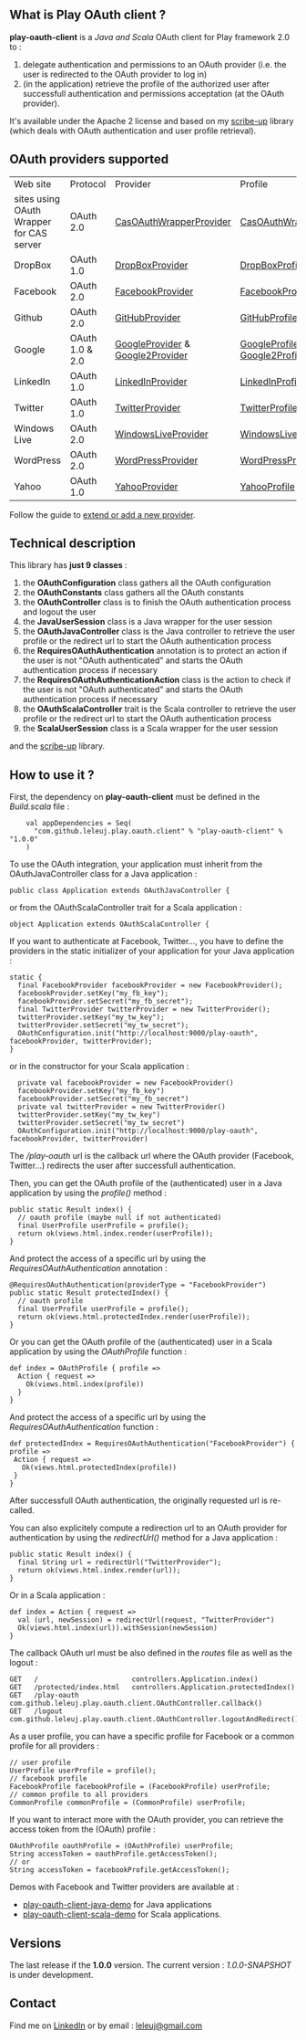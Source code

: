 <h2>What is Play OAuth client ?</h2>

<b>play-oauth-client</b> is a <i>Java and Scala</i> OAuth client for Play framework 2.0 to :
<ol>
<li>delegate authentication and permissions to an OAuth provider (i.e. the user is redirected to the OAuth provider to log in)</li>
<li>(in the application) retrieve the profile of the authorized user after successfull authentication and permissions acceptation (at the OAuth provider).</li>
</ol>

It's available under the Apache 2 license and based on my <a href="https://github.com/leleuj/scribe-up">scribe-up</a> library (which deals with OAuth authentication and user profile retrieval).

<h2>OAuth providers supported</h2>

<table>
<tr><td>Web site</td><td>Protocol</td><td>Provider</td><td>Profile</td></tr>
<tr><td>sites using OAuth Wrapper for CAS server</td><td>OAuth 2.0</td><td><a href="http://javadoc.leleuj.cloudbees.net/scribe-up/1.3.0-SNAPSHOT/org/scribe/up/provider/impl/CasOAuthWrapperProvider.html">CasOAuthWrapperProvider</a></td><td><a href="http://javadoc.leleuj.cloudbees.net/scribe-up/1.3.0-SNAPSHOT/org/scribe/up/profile/casoauthwrapper/CasOAuthWrapperProfile.html">CasOAuthWrapperProfile</a></td></tr>
<tr><td>DropBox</td><td>OAuth 1.0</td><td><a href="http://javadoc.leleuj.cloudbees.net/scribe-up/1.3.0-SNAPSHOT/org/scribe/up/provider/impl/DropBoxProvider.html">DropBoxProvider</a></td><td><a href="http://javadoc.leleuj.cloudbees.net/scribe-up/1.3.0-SNAPSHOT/org/scribe/up/profile/dropbox/DropBoxProfile.html">DropBoxProfile</a></td></tr>
<tr><td>Facebook</td><td>OAuth 2.0</td><td><a href="http://javadoc.leleuj.cloudbees.net/scribe-up/1.3.0-SNAPSHOT/org/scribe/up/provider/impl/FacebookProvider.html">FacebookProvider</a></td><td><a href="http://javadoc.leleuj.cloudbees.net/scribe-up/1.3.0-SNAPSHOT/org/scribe/up/profile/facebook/FacebookProfile.html">FacebookProfile</a></td></tr>
<tr><td>Github</td><td>OAuth 2.0</td><td><a href="http://javadoc.leleuj.cloudbees.net/scribe-up/1.3.0-SNAPSHOT/org/scribe/up/provider/impl/GitHubProvider.html">GitHubProvider</a></td><td><a href="http://javadoc.leleuj.cloudbees.net/scribe-up/1.3.0-SNAPSHOT/org/scribe/up/profile/github/GitHubProfile.html">GitHubProfile</a></td></tr>
<tr><td>Google</td><td>OAuth 1.0 & 2.0</td><td><a href="http://javadoc.leleuj.cloudbees.net/scribe-up/1.3.0-SNAPSHOT/org/scribe/up/provider/impl/GoogleProvider.html">GoogleProvider</a> & <a href="http://javadoc.leleuj.cloudbees.net/scribe-up/1.3.0-SNAPSHOT/org/scribe/up/provider/impl/Google2Provider.html">Google2Provider</a></td><td><a href="http://javadoc.leleuj.cloudbees.net/scribe-up/1.3.0-SNAPSHOT/org/scribe/up/profile/google/GoogleProfile.html">GoogleProfile</a> & <a href="http://javadoc.leleuj.cloudbees.net/scribe-up/1.3.0-SNAPSHOT/org/scribe/up/profile/google2/Google2Profile.html">Google2Profile</a></td></tr>
<tr><td>LinkedIn</td><td>OAuth 1.0</td><td><a href="http://javadoc.leleuj.cloudbees.net/scribe-up/1.3.0-SNAPSHOT/org/scribe/up/provider/impl/LinkedInProvider.html">LinkedInProvider</a></td><td><a href="http://javadoc.leleuj.cloudbees.net/scribe-up/1.3.0-SNAPSHOT/org/scribe/up/profile/linkedin/LinkedInProfile.html">LinkedInProfile</a></td></tr>
<tr><td>Twitter</td><td>OAuth 1.0</td><td><a href="http://javadoc.leleuj.cloudbees.net/scribe-up/1.3.0-SNAPSHOT/org/scribe/up/provider/impl/TwitterProvider.html">TwitterProvider</a></td><td><a href="http://javadoc.leleuj.cloudbees.net/scribe-up/1.3.0-SNAPSHOT/org/scribe/up/profile/twitter/TwitterProfile.html">TwitterProfile</a></td></tr>
<tr><td>Windows Live</td><td>OAuth 2.0</td><td><a href="http://javadoc.leleuj.cloudbees.net/scribe-up/1.3.0-SNAPSHOT/org/scribe/up/provider/impl/WindowsLiveProvider.html">WindowsLiveProvider</a></td><td><a href="http://javadoc.leleuj.cloudbees.net/scribe-up/1.3.0-SNAPSHOT/org/scribe/up/profile/windowslive/WindowsLiveProfile.html">WindowsLiveProfile</a></td></tr>
<tr><td>WordPress</td><td>OAuth 2.0</td><td><a href="http://javadoc.leleuj.cloudbees.net/scribe-up/1.3.0-SNAPSHOT/org/scribe/up/provider/impl/WordPressProvider.html">WordPressProvider</a></td><td><a href="http://javadoc.leleuj.cloudbees.net/scribe-up/1.3.0-SNAPSHOT/org/scribe/up/profile/wordpress/WordPressProfile.html">WordPressProfile</a></td></tr>
<tr><td>Yahoo</td><td>OAuth 1.0</td><td><a href="http://javadoc.leleuj.cloudbees.net/scribe-up/1.3.0-SNAPSHOT/org/scribe/up/provider/impl/YahooProvider.html">YahooProvider</a></td><td><a href="http://javadoc.leleuj.cloudbees.net/scribe-up/1.3.0-SNAPSHOT/org/scribe/up/profile/yahoo/YahooProfile.html">YahooProfile</a></td></tr>
</table>

Follow the guide to <a href="https://github.com/leleuj/scribe-up/wiki/Extend-or-add-a-new-provider">extend or add a new provider</a>.

<h2>Technical description</h2>

This library has <b>just 9 classes</b> :
<ol>
<li>the <b>OAuthConfiguration</b> class gathers all the OAuth configuration</li>
<li>the <b>OAuthConstants</b> class gathers all the OAuth constants</li>
<li>the <b>OAuthController</b> class is to finish the OAuth authentication process and logout the user</li>
<li>the <b>JavaUserSession</b> class is a Java wrapper for the user session</li>
<li>the <b>OAuthJavaController</b> class is the Java controller to retrieve the user profile or the redirect url to start the OAuth authentication process</li>
<li>the <b>RequiresOAuthAuthentication</b> annotation is to protect an action if the user is not "OAuth authenticated" and starts the OAuth authentication process if necessary</li>
<li>the <b>RequiresOAuthAuthenticationAction</b> class is the action to check if the user is not "OAuth authenticated" and starts the OAuth authentication process if necessary</li>
<li>the <b>OAuthScalaController</b> trait is the Scala controller to retrieve the user profile or the redirect url to start the OAuth authentication process</li>
<li>the <b>ScalaUserSession</b> class is a Scala wrapper for the user session</li>
</ol>

and the <a href="https://github.com/leleuj/scribe-up">scribe-up</a> library.

<h2>How to use it ?</h2>

First, the dependency on <b>play-oauth-client</b> must be defined in the <i>Build.scala</i> file :
<pre><code>    val appDependencies = Seq(
      "com.github.leleuj.play.oauth.client" % "play-oauth-client" % "1.0.0"
    )</code></pre>

To use the OAuth integration, your application must inherit from the OAuthJavaController class for a Java application :
<pre><code>public class Application extends OAuthJavaController {</code></pre>
or from the OAuthScalaController trait for a Scala application :
<pre><code>object Application extends OAuthScalaController {</code></pre>

If you want to authenticate at Facebook, Twitter..., you have to define the providers in the static initializer of your application for your Java application :
<pre><code>static {
  final FacebookProvider facebookProvider = new FacebookProvider();
  facebookProvider.setKey("my_fb_key");
  facebookProvider.setSecret("my_fb_secret");
  final TwitterProvider twitterProvider = new TwitterProvider();
  twitterProvider.setKey("my_tw_key");
  twitterProvider.setSecret("my_tw_secret");
  OAuthConfiguration.init("http://localhost:9000/play-oauth", facebookProvider, twitterProvider);
}</code></pre>
or in the constructor for your Scala application :
<pre><code>  private val facebookProvider = new FacebookProvider()
  facebookProvider.setKey("my_fb_key")
  facebookProvider.setSecret("my_fb_secret")
  private val twitterProvider = new TwitterProvider()
  twitterProvider.setKey("my_tw_key")
  twitterProvider.setSecret("my_tw_secret")
  OAuthConfiguration.init("http://localhost:9000/play-oauth", facebookProvider, twitterProvider)</code></pre>
  
The <i>/play-oauth</i> url is the callback url where the OAuth provider (Facebook, Twitter...) redirects the user after successfull authentication.

Then, you can get the OAuth profile of the (authenticated) user in a Java application by using the <i>profile()</i> method :
<pre><code>public static Result index() {
  // oauth profile (maybe null if not authenticated)
  final UserProfile userProfile = profile();
  return ok(views.html.index.render(userProfile));
}</code></pre>
And protect the access of a specific url by using the <i>RequiresOAuthAuthentication</i> annotation :
<pre><code>@RequiresOAuthAuthentication(providerType = "FacebookProvider")
public static Result protectedIndex() {
  // oauth profile
  final UserProfile userProfile = profile();
  return ok(views.html.protectedIndex.render(userProfile));
}</code></pre>

Or you can get the OAuth profile of the (authenticated) user in a Scala application by using the <i>OAuthProfile</i> function :
<pre><code>def index = OAuthProfile { profile =>
  Action { request =>
    Ok(views.html.index(profile))
  }
}</code></pre>
And protect the access of a specific url by using the <i>RequiresOAuthAuthentication</i> function :
<pre><code>def protectedIndex = RequiresOAuthAuthentication("FacebookProvider") { profile =>
 Action { request =>
   Ok(views.html.protectedIndex(profile))
 }
}</code></pre>

After successfull OAuth authentication, the originally requested url is re-called.

You can also explicitely compute a redirection url to an OAuth provider for authentication by using the <i>redirectUrl()</i> method for a Java application :
<pre><code>public static Result index() {
  final String url = redirectUrl("TwitterProvider");
  return ok(views.html.index.render(url));
}</code></pre>
Or in a Scala application :
<pre><code>def index = Action { request =>
  val (url, newSession) = redirectUrl(request, "TwitterProvider")
  Ok(views.html.index(url)).withSession(newSession)
}</code></pre>

The callback OAuth url must be also defined in the <i>routes</i> file as well as the logout :
<pre><code>GET   /                       controllers.Application.index()
GET   /protected/index.html   controllers.Application.protectedIndex()
GET   /play-oauth             com.github.leleuj.play.oauth.client.OAuthController.callback()
GET   /logout                 com.github.leleuj.play.oauth.client.OAuthController.logoutAndRedirect()</code></pre>

As a user profile, you can have a specific profile for Facebook or a common profile for all providers :
<pre><code>// user profile
UserProfile userProfile = profile();
// facebook profile
FacebookProfile facebookProfile = (FacebookProfile) userProfile;
// common profile to all providers
CommonProfile commonProfile = (CommonProfile) userProfile;</code></pre>
If you want to interact more with the OAuth provider, you can retrieve the access token from the (OAuth) profile :
<pre><code>OAuthProfile oauthProfile = (OAuthProfile) userProfile;
String accessToken = oauthProfile.getAccessToken();
// or
String accessToken = facebookProfile.getAccessToken();</code></pre>

Demos with Facebook and Twitter providers are available at :
- <a href="https://github.com/leleuj/play-oauth-client-java-demo">play-oauth-client-java-demo</a> for Java applications
- <a href="https://github.com/leleuj/play-oauth-client-scala-demo">play-oauth-client-scala-demo</a> for Scala applications.

<h2>Versions</h2>

The last release if the <b>1.0.0</b> version.
The current version : <i>1.0.0-SNAPSHOT</i> is under development.

<h2>Contact</h2>

Find me on <a href="http://www.linkedin.com/in/jleleu">LinkedIn</a> or by email : leleuj@gmail.com
